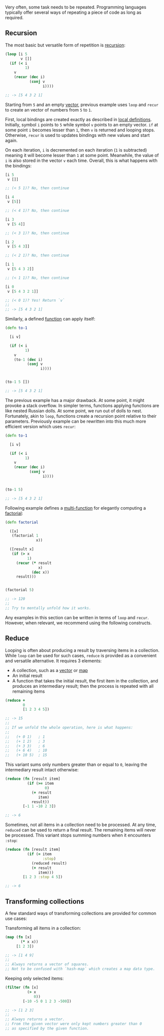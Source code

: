 Very often, some task needs to be repeated. Programming languages typically offer several ways of repeating a piece of code as long as required.


## Recursion

The most basic but versatile form of repetition is [recursion](https://en.wikipedia.org/wiki/Recursion):

```clojure
(loop [i 5
       v []]
  (if (< i
         1)
    v
    (recur (dec i)
           (conj v
                 i))))

;; -> [5 4 3 2 1]
```

Starting from `5` and an empty [vector](/cvm/data-types/vector), previous example uses `loop` and `recur` to create an vector of numbers
from `5` to `1`.

First, local bindings are created exactly as described in [local definitions](/cvm/building-blocks/definitions?section=Local%20definitions). Initially, symbol
`i` points to `5` while symbol `v` points to an empty vector. `if` at some point `i` becomes lesser than `1`, then `v` is returned and looping
stops. Otherwise, `recur` is used to updates bindings with new values and start again.

On each iteration, `i` is decremented on each iteration (`1` is subtracted) meaning it will become lesser than `1` at some point. Meanwhile,
the value of `i` is also stored in the vector `v` each time. Overall, this is what happens with the bindings:

```clojure
[i 5
 v []]

;; (< 5 1)? No, then continue

[i 4
 v [5]]

;; (< 4 1)? No, then continue

[i 3
 v [5 4]]

;; (< 3 1)? No, then continue

[i 2
 v [5 4 3]]

;; (< 2 1)? No, then continue

[i 1
 v [5 4 3 2]]

;; (< 1 1)? No, then continue

[i 0
 v [5 4 3 2 1]]

;; (< 0 1)? Yes! Return `v`
;;
;; -> [5 4 3 2 1]
```

Similarly, a defined [function](/cvm/building-blocks/functions) can apply itself:

```clojure
(defn to-1

  [i v]

  (if (< i
         1)
    v
    (to-1 (dec i)
          (conj v
                i))))


(to-1 5 [])

;; -> [5 4 3 2 1]
```

The previous example has a major drawback. At some point, it might provoke a stack overflow. In simpler terms, functions applying functions are like nested Russian dolls.
At some point, we run out of dolls to nest. Fortunately, akin to `loop`, functions create a recursion point relative to their parameters. Previously example can
be rewritten into this much more efficient version which uses `recur`:

```clojure
(defn to-1

  [i v]

  (if (< i
         1)
    v
    (recur (dec i)
           (conj v
                 i))))


(to-1 5)

;; -> [5 4 3 2 1]
```

Following example defines a [multi-function](/cvm/building-blocks/functions) for elegantly computing a [factorial](https://en.wikipedia.org/wiki/Factorial):

```clojure
(defn factorial

  ([x]
   (factorial 1
              x))

  ([result x]
   (if (> x
          1)
     (recur (* result
               x)
            (dec x))
     result)))


(factorial 5)

;; -> 120
;;
;; Try to mentally unfold how it works.
```

Any examples in this section can be written in terms of `loop` and `recur`. However, when relevant, we recommend using the following constructs.


## Reduce

Looping is often about producing a result by traversing items in a collection. While `loop` can be used for such cases, `reduce` is provided as a convenient
and versatile alternative. It requires 3 elements:

- A collection, such as a [vector](/cvm/data-types/vector) or [map](/cvm/data-types/map)
- An initial result
- A function that takes the initial result, the first item in the collection, and produces an intermediary result; then the process is repeated with all remaining items

```clojure
(reduce +
        0
        [1 2 3 4 5])

;; -> 15
;;
;; If we unfold the whole operation, here is what happens:
;;
;;   (+ 0 1)   ; 1
;;   (+ 1 2)   ; 3
;;   (+ 3 3)   ; 6
;;   (+ 6 4)   ; 10
;;   (+ 10 5)  ; 15
```

This variant sums only numbers greater than or equal to `0`, leaving the intermediary result intact otherwise:

```clojure
(reduce (fn [result item]
          (if (>= item
                  0)
            (+ result
               item)
            result))
        [-1 1 -10 2 3])

;; -> 6
```

Sometimes, not all items in a collection need to be processed. At any time, `reduced` can be used to return a final result. The remaining items will never be processed.
This variant stops summing numbers when it encounters `:stop`:

```clojure
(reduce (fn [result item]
          (if (= item
                 :stop)
            (reduced result)
            (+ result
               item)))
        [1 2 3 :stop 4 5])

;; -> 6
```


## Transforming collections

A few standard ways of transforming collections are provided for common use cases:

Transforming all items in a collection:

```clojure
(map (fn [x]
       (* x x))
     [1 2 3])

;; -> [1 4 9]
;;
;; Always returns a vector of squares.
;; Not to be confused with `hash-map` which creates a map data type.
```

Keeping only selected items:

```clojure
(filter (fn [x]
          (> x
             0))
        [-10 -5 0 1 2 3 -500])

;; -> [1 2 3]
;;
;; Always returns a vector.
;; From the given vector were only kept numbers greater than 0
;; as specified by the given function.
```
